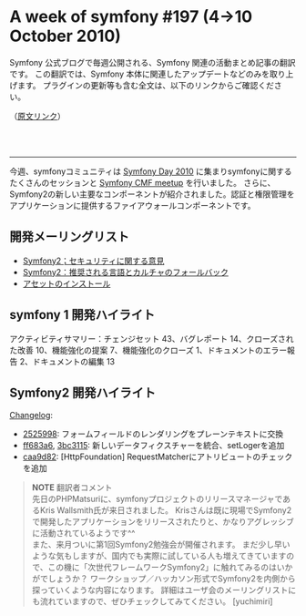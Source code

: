 A week of symfony #197 (4->10 October 2010)
===============================================================

Symfony 公式ブログで毎週公開される、Symfony 関連の活動まとめ記事の翻訳です。
この翻訳では、Symfony 本体に関連したアップデートなどのみを取り上げます。
プラグインの更新等も含む全文は、以下のリンクからご確認ください。

（[原文リンク](http://www.symfony-project.org/blog/2010/10/10/a-week-of-symfony-197-4-10-october-2010)）

<br />
<br />
<hr />

今週、symfonyコミュニティは [Symfony Day 2010](http://www.symfonyday.com/) に集まりsymfonyに関するたくさんのセッションと [Symfony CMF meetup](http://github.com/symfony-cmf/symfony-cmf/wiki/Post-Symfony-Day-Cologne-2010-Meeting-Notes) を行いました。
さらに、Symfony2の新しい主要なコンポーネントが紹介されました。認証と権限管理をアプリケーションに提供するファイアウォールコンポーネントです。

開発メーリングリスト
-------------------

  * [Symfony2；セキュリティに関する意見](http://groups.google.com/group/symfony-devs/browse_thread/thread/2308fe4e5f9a7dc2)
  * [Symfony2：推奨される言語とカルチャのフォールバック](http://groups.google.com/group/symfony-devs/browse_thread/thread/fb60300108652cb4)
  * [アセットのインストール](http://groups.google.com/group/symfony-devs/browse_thread/thread/74290e62ae026d23)

symfony 1 開発ハイライト
------------------------

アクティビティサマリー：チェンジセット 43、バグレポート 14、クローズされた改善 10、機能強化の提案 7、機能強化のクローズ 1、ドキュメントのエラー報告 2、ドキュメントの編集 13

Symfony2 開発ハイライト
-----------------------


[Changelog](http://github.com/symfony/symfony/commits/master):

  * [2525998](http://github.com/symfony/symfony/commit/2525998f6e47299438ccf07e6c5c92b4755f66a5 "2525998f6e47299438ccf07e6c5c92b4755f66a5 commit on github"): フォームフィールドのレンダリングをプレーンテキストに交換
  * [ff683a6](http://github.com/symfony/symfony/commit/ff683a694e37ecf779e1a16b5058666d6443ce85 "ff683a694e37ecf779e1a16b5058666d6443ce85 commit on github"), [3bc3115](http://github.com/symfony/symfony/commit/3bc3115d8c784c5be201d0156a51d6626135a246 "3bc3115d8c784c5be201d0156a51d6626135a246 commit on github"): 新しいデータフィクスチャーを統合、setLogerを追加
  * [caa9d82](http://github.com/symfony/symfony/commit/caa9d827463a40fe2c1454351218be93b9c10817 "caa9d827463a40fe2c1454351218be93b9c10817 commit on github"): \[HttpFoundation\] RequestMatcherにアトリビュートのチェックを追加


> **NOTE**
> 翻訳者コメント<br />
> 先日のPHPMatsuriに、symfonyプロジェクトのリリースマネージャであるKris Wallsmith氏が来日されました。
> Krisさんは既に現場でSymfony2で開発したアプリケーションをリリースされたりと、かなりアグレッシブに活動されているようです^^
> <br />
> また、来月ついに第1回Symfony2勉強会が開催されます。
> まだ少し早いような気もしますが、国内でも実際に試している人も増えてきていますので、この機に「次世代フレームワークSymfony2」に触れてみるのはいかがでしょうか？
> ワークショップ／ハッカソン形式でSymfony2を内側から探っていくような内容になります。
> 詳細はユーザ会のメーリングリストにも流れていますので、ぜひチェックしてみてください。
> [yuchimiri]

